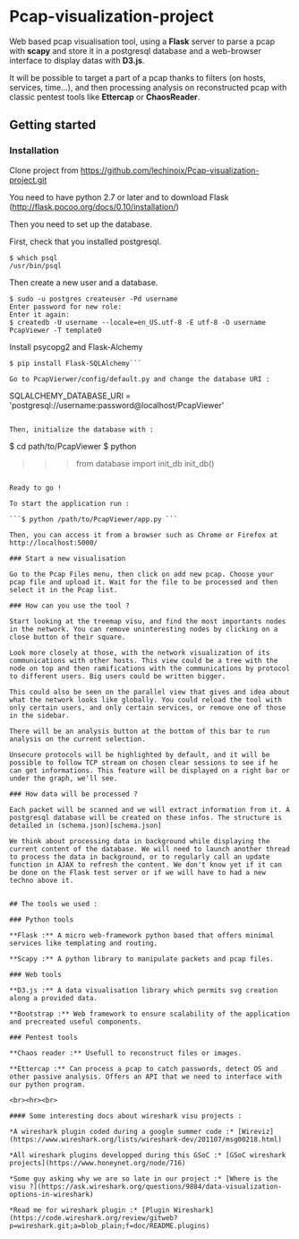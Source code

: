 # Pcap-visualization-project


Web based pcap visualisation tool, using a **Flask** server to parse a pcap with **scapy** and store it in a postgresql database and a web-browser interface to display datas with **D3.js**.

It will be possible to target a part of a pcap thanks to filters (on hosts, services, time...), and then processing analysis on reconstructed pcap with classic pentest tools like **Ettercap** or **ChaosReader**.


## Getting started

### Installation

Clone project from https://github.com/lechinoix/Pcap-visualization-project.git

You need to have python 2.7 or later and to download Flask (http://flask.pocoo.org/docs/0.10/installation/)

Then you need to set up the database.

First, check that you installed postgresql.

```
$ which psql
/usr/bin/psql
```

Then create a new user and a database.

```
$ sudo -u postgres createuser -Pd username
Enter password for new role: 
Enter it again:
$ createdb -U username --locale=en_US.utf-8 -E utf-8 -O username PcapViewer -T template0
```

Install psycopg2 and Flask-Alchemy

```$ pip install -U psycopg2
$ pip install Flask-SQLAlchemy```

Go to PcapVierwer/config/default.py and change the database URI :

```
SQLALCHEMY_DATABASE_URI = 'postgresql://username:password@localhost/PcapViewer'
```

Then, initialize the database with :

```
$ cd path/to/PcapViewer
$ python
>>> from database import init_db
>>> init_db()
```

Ready to go !

To start the application run :

```$ python /path/to/PcapViewer/app.py ```

Then, you can access it from a browser such as Chrome or Firefox at http://localhost:5000/

### Start a new visualisation

Go to the Pcap Files menu, then click on add new pcap. Choose your pcap file and upload it. Wait for the file to be processed and then select it in the Pcap list.

### How can you use the tool ?

Start looking at the treemap visu, and find the most importants nodes in the network. You can remove uninteresting nodes by clicking on a close button of their square. 

Look more closely at those, with the network visualization of its communications with other hosts. This view could be a tree with the node on top and then ramifications with the communications by protocol to different users. Big users could be written bigger.

This could also be seen on the parallel view that gives and idea about what the network looks like globally. You could reload the tool with only certain users, and only certain services, or remove one of those in the sidebar.

There will be an analysis button at the bottom of this bar to run analysis on the current selection.

Unsecure protocols will be highlighted by default, and it will be possible to follow TCP stream on chosen clear sessions to see if he can get informations. This feature will be displayed on a right bar or under the graph, we'll see.

### How data will be processed ?

Each packet will be scanned and we will extract information from it. A postgresql database will be created on these infos. The structure is detailed in (schema.json)[schema.json]

We think about processing data in background while displaying the current content of the database. We will need to launch another thread to process the data in background, or to regularly call an update function in AJAX to refresh the content. We don't know yet if it can be done on the Flask test server or if we will have to had a new techno above it.


## The tools we used :

### Python tools

**Flask :** A micro web-framework python based that offers minimal services like templating and routing.

**Scapy :** A python library to manipulate packets and pcap files.

### Web tools

**D3.js :** A data visualisation library which permits svg creation along a provided data.

**Bootstrap :** Web framework to ensure scalability of the application and precreated useful components.

### Pentest tools

**Chaos reader :** Usefull to reconstruct files or images. 

**Ettercap :** Can process a pcap to catch passwords, detect OS and other passive analysis. Offers an API that we need to interface with our python program.

<br><hr><br>

#### Some interesting docs about wireshark visu projects :

*A wireshark plugin coded during a google summer code :* [Wireviz](https://www.wireshark.org/lists/wireshark-dev/201107/msg00218.html)

*All wireshark plugins developped during this GSoC :* [GSoC wireshark projects](https://www.honeynet.org/node/716)

*Some guy asking why we are so late in our project :* [Where is the visu ?](https://ask.wireshark.org/questions/9884/data-visualization-options-in-wireshark)

*Read me for wireshark plugin :* [Plugin Wireshark](https://code.wireshark.org/review/gitweb?p=wireshark.git;a=blob_plain;f=doc/README.plugins)

